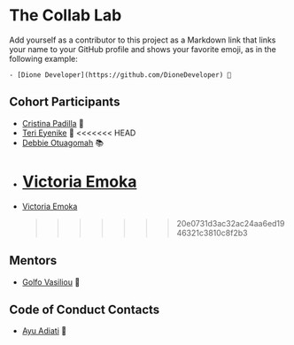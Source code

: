 # The Collab Lab

Add yourself as a contributor to this project as a Markdown link that links your name to your GitHub profile and shows your favorite emoji, as in the following example:

    - [Dione Developer](https://github.com/DioneDeveloper) 💅

## Cohort Participants

- [Cristina Padilla](https://github.com/Mama-simba) 💃
- [Teri Eyenike](https://github.com/terieyenike) 🦘
  <<<<<<< HEAD
- [Debbie Otuagomah](https://github.com/thatgirldorian) 📚
- # [Victoria Emoka](https://github.com/mohanner-coder)
- [Victoria Emoka](https://github.com/mohanner-coder)
  > > > > > > > 20e0731d3ac32ac24aa6ed1946321c3810c8f2b3

## Mentors

- [Golfo Vasiliou](https://github.com/faysvas) 🐶

## Code of Conduct Contacts

- [Ayu Adiati](https://github.com/adiati98) 🤩
